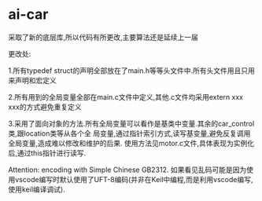 # ai-car
采取了新的底层库,所以代码有所更改,主要算法还是延续上一届

更改处:
  
  1.所有typedef struct的声明全部放在了main.h等等头文件中.所有头文件用且只用来声明和宏定义
  
  2.所有用到的全局变量全部在main.c文件中定义,其他.c文件均采用extern xxx xxx的方式避免重复定义
  
  3.采用了面向对象的方法.所有全局变量可以看作是基类中变量.其余的car_control类,跟location类等从各个全
 局变量,通过指针索引方式,读写基变量,避免反复调用全局变量,造成难以修改和维护的后果.
  使用方法见motor.c文件,具体表现为实例化后,通过this指针进行读写.
  
  
  Attention: encoding with Simple Chinese GB2312. 如果看见乱码可能是因为使用vscode编写时默认使用了UFT-8编码(并非在Keil中编程,而是利用vscode编写,使用keil编译调试).

